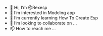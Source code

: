 - 👋 Hi, I’m @Rexesp
- 👀 I’m interested in Modding app
- 🌱 I’m currently learning How To Create Esp
- 💞️ I’m looking to collaborate on ...
- 📫 How to reach me ...

<!---
Rexesp/Rexesp is a ✨ special ✨ repository because its `README.md` (this file) appears on your GitHub profile.
You can click the Preview link to take a look at your changes.
--->

